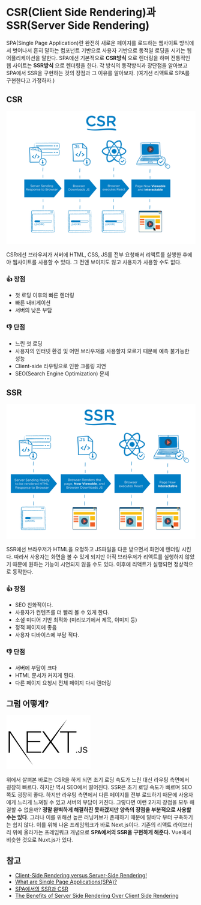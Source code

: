 # CSR(Client Side Rendering)과 SSR(Server Side Rendering)

SPA(Single Page Application)란 완전히 새로운 페이지를 로드하는 웹사이트 방식에서 벗어나서 흔히 말하는 컴포넌트 기반으로 사용자 기반으로 동적일 로딩을 시키는 웹 어플리케이션을 말한다. SPA에선 기본적으로 **CSR방식** 으로 렌더링을 하며 전통적인 웹 사이트는 **SSR방식** 으로 렌더링을 한다. 각 방식의 동작방식과 장단점을 알아보고 SPA에서 SSR을 구현하는 것의 장점과 그 이유를 알아보자. (여기선 리액트로 SPA를 구현한다고 가정하자.)



## CSR

<img src="../../images/CSR.png">

CSR에선 브라우저가 서버에 HTML, CSS, JS를 전부 요청해서 리액트를 실행한 후에야 웹사이트를 사용할 수 있다. 그 전엔 보이지도 않고 사용자가 사용할 수도 없다.

### :+1: 장점

* 첫 로딩 이후의 빠른 렌더링
* 빠른 내비게이션
* 서버의 낮은 부담

### :-1: 단점

* 느린 첫 로딩
* 사용자의 인터넷 환경 및 어떤 브라우저를 사용할지 모르기 때문에 예측 불가능한 성능
* Client-side 라우팅으로 인한 크롤링 지연
* SEO(Search Engine Optimization) 문제



## SSR

<img src="../../images/SSR.png">

SSR에선 브라우저가 HTML을 요청하고 JS파일을 다운 받으면서 화면에 렌더링 시킨다. 따라서 사용자는 화면을 볼 수 있게 되지만 아직 브라우저가 리액트를 실행하지 않았기 때문에 원하는 기능이 시연되지 않을 수도 있다. 이후에 리액트가 실행되면 정상적으로 동작한다.

### :+1: 장점

* SEO 친화적이다.
* 사용자가 컨텐츠를 더 빨리 볼 수 있게 한다.
* 소셜 미디어 기반 최적화 (미리보기에서 제목, 이미지 등)
* 정적 페이지에 좋음
* 사용자 디바이스에 부담 적다.

### :-1: 단점

* 서버에 부담이 크다
* HTML 문서가 커지게 된다.
* 다른 페이지 요청시 전체 페이지 다시 렌더링



## 그럼 어떻게?

<img src="../../images/next.png">

위에서 살펴본 바로는 CSR을 하게 되면 초기 로딩 속도가 느린 대신 라우팅 측면에서 굉장히 빠르다. 하지만 역시 SEO에서 떨어진다. SSR은 초기 로딩 속도가 빠르며 SEO쪽도 굉장히 좋다. 하지만 라우팅 측면에서 다른 페이지를 전부 로드하기 때문에 사용자에게 느리게 느껴질 수 있고 서버의 부담이 커진다. 그렇다면 이런 2가지 장점을 모두 해결할 수 없을까? **정말 완벽하게 해결하진 못하겠지만 양측의 장점을 부분적으로 사용할 수는 있다**. 그러나 이를 위해선 높은 러닝커브가 존재하기 때문에 밑바닥 부터 구축하기는 쉽지 않다. 이를 위해 나온 프레임워크가 바로 Next.js이다. 기존의 리액트 라이브러리 위에 올라가는 프레임워크 개념으로 **SPA에서의 SSR을 구현하게 해준다.** Vue에서 비슷한 것으로 Nuxt.js가 있다.



## 참고

* [Client-Side Rendering versus Server-Side Rendering!](https://altalogy.com/blog/client-side-rendering-vs-server-side-rendering/)
* [What are Single Page Applications(SPA)?](https://dev.to/kendyl93/what-are-single-page-applications-spa-32bh)
* [SPA에서의 SSR과 CSR](https://velog.io/@rjs1197/SSR과-CSR의-차이를-알아보자)
* [The Benefits of Server Side Rendering Over Client Side Rendering](https://medium.com/walmartlabs/the-benefits-of-server-side-rendering-over-client-side-rendering-5d07ff2cefe8)
